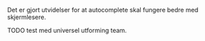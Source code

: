 Det er gjort utvidelser for at autocomplete skal fungere bedre med skjermlesere. 

TODO test med universel utforming team.
